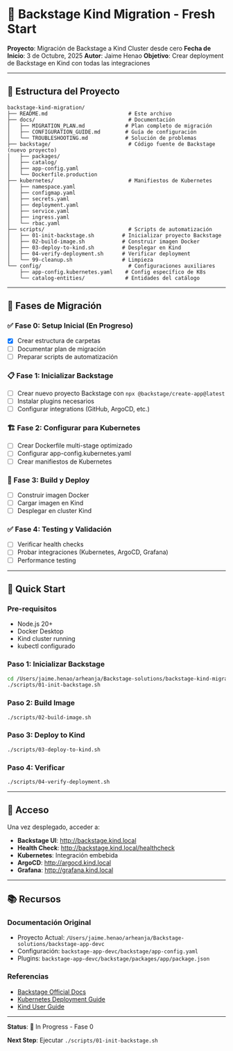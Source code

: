 # 🚀 Backstage Kind Migration - Fresh Start

**Proyecto**: Migración de Backstage a Kind Cluster desde cero
**Fecha de Inicio**: 3 de Octubre, 2025
**Autor**: Jaime Henao
**Objetivo**: Crear deployment de Backstage en Kind con todas las integraciones

---

## 📁 Estructura del Proyecto

```
backstage-kind-migration/
├── README.md                          # Este archivo
├── docs/                              # Documentación
│   ├── MIGRATION_PLAN.md             # Plan completo de migración
│   ├── CONFIGURATION_GUIDE.md        # Guía de configuración
│   └── TROUBLESHOOTING.md            # Solución de problemas
├── backstage/                         # Código fuente de Backstage (nuevo proyecto)
│   ├── packages/
│   ├── catalog/
│   ├── app-config.yaml
│   └── Dockerfile.production
├── kubernetes/                        # Manifiestos de Kubernetes
│   ├── namespace.yaml
│   ├── configmap.yaml
│   ├── secrets.yaml
│   ├── deployment.yaml
│   ├── service.yaml
│   ├── ingress.yaml
│   └── rbac.yaml
├── scripts/                           # Scripts de automatización
│   ├── 01-init-backstage.sh         # Inicializar proyecto Backstage
│   ├── 02-build-image.sh            # Construir imagen Docker
│   ├── 03-deploy-to-kind.sh         # Desplegar en Kind
│   ├── 04-verify-deployment.sh      # Verificar deployment
│   └── 99-cleanup.sh                # Limpieza
└── config/                            # Configuraciones auxiliares
    ├── app-config.kubernetes.yaml    # Config específico de K8s
    └── catalog-entities/             # Entidades del catálogo
```

---

## 🎯 Fases de Migración

### ✅ Fase 0: Setup Inicial (En Progreso)
- [x] Crear estructura de carpetas
- [ ] Documentar plan de migración
- [ ] Preparar scripts de automatización

### 📋 Fase 1: Inicializar Backstage
- [ ] Crear nuevo proyecto Backstage con `npx @backstage/create-app@latest`
- [ ] Instalar plugins necesarios
- [ ] Configurar integrations (GitHub, ArgoCD, etc.)

### 🏗️ Fase 2: Configurar para Kubernetes
- [ ] Crear Dockerfile multi-stage optimizado
- [ ] Configurar app-config.kubernetes.yaml
- [ ] Crear manifiestos de Kubernetes

### 🐳 Fase 3: Build y Deploy
- [ ] Construir imagen Docker
- [ ] Cargar imagen en Kind
- [ ] Desplegar en cluster Kind

### ✅ Fase 4: Testing y Validación
- [ ] Verificar health checks
- [ ] Probar integraciones (Kubernetes, ArgoCD, Grafana)
- [ ] Performance testing

---

## 🚀 Quick Start

### Pre-requisitos
- Node.js 20+
- Docker Desktop
- Kind cluster running
- kubectl configurado

### Paso 1: Inicializar Backstage
```bash
cd /Users/jaime.henao/arheanja/Backstage-solutions/backstage-kind-migration
./scripts/01-init-backstage.sh
```

### Paso 2: Build Image
```bash
./scripts/02-build-image.sh
```

### Paso 3: Deploy to Kind
```bash
./scripts/03-deploy-to-kind.sh
```

### Paso 4: Verificar
```bash
./scripts/04-verify-deployment.sh
```

---

## 🔗 Acceso

Una vez desplegado, acceder a:
- **Backstage UI**: http://backstage.kind.local
- **Health Check**: http://backstage.kind.local/healthcheck
- **Kubernetes**: Integración embebida
- **ArgoCD**: http://argocd.kind.local
- **Grafana**: http://grafana.kind.local

---

## 📚 Recursos

### Documentación Original
- Proyecto Actual: `/Users/jaime.henao/arheanja/Backstage-solutions/backstage-app-devc`
- Configuración: `backstage-app-devc/backstage/app-config.yaml`
- Plugins: `backstage-app-devc/backstage/packages/app/package.json`

### Referencias
- [Backstage Official Docs](https://backstage.io/docs/)
- [Kubernetes Deployment Guide](https://backstage.io/docs/deployment/k8s/)
- [Kind User Guide](https://kind.sigs.k8s.io/)

---

**Status**: 🚧 In Progress - Fase 0

**Next Step**: Ejecutar `./scripts/01-init-backstage.sh`
